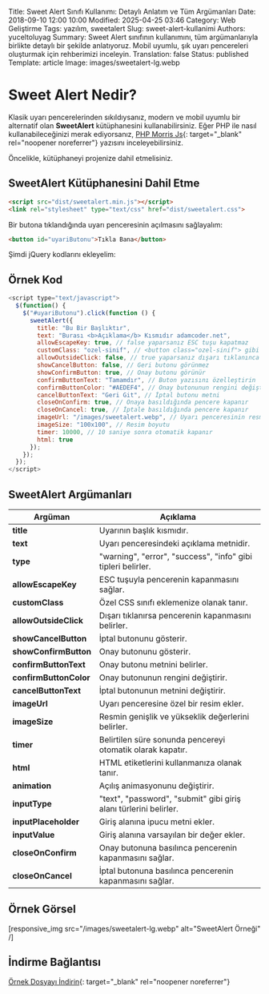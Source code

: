 Title: Sweet Alert Sınıfı Kullanımı: Detaylı Anlatım ve Tüm Argümanları
Date: 2018-09-10 12:00 10:00
Modified: 2025-04-25 03:46
Category: Web Geliştirme
Tags: yazılım, sweetalert
Slug: sweet-alert-kullanimi
Authors: yuceltoluyag
Summary: Sweet Alert sınıfının kullanımını, tüm argümanlarıyla birlikte detaylı bir şekilde anlatıyoruz. Mobil uyumlu, şık uyarı pencereleri oluşturmak için rehberimizi inceleyin.
Translation: false
Status: published
Template: article
Image: images/sweetalert-lg.webp

# Sweet Alert Nedir?

Klasik uyarı pencerelerinden sıkıldıysanız, modern ve mobil uyumlu bir alternatif olan **SweetAlert** kütüphanesini kullanabilirsiniz. Eğer PHP ile nasıl kullanabileceğinizi merak ediyorsanız, [PHP Morris Js](/pdo-sum-fonksiyonu-kullanimi-morris-js/){: target="_blank" rel="noopener noreferrer"} yazısını inceleyebilirsiniz.

Öncelikle, kütüphaneyi projenize dahil etmelisiniz.



## SweetAlert Kütüphanesini Dahil Etme

```html
<script src="dist/sweetalert.min.js"></script>
<link rel="stylesheet" type="text/css" href="dist/sweetalert.css">
```

Bir butona tıklandığında uyarı penceresinin açılmasını sağlayalım:

```html
<button id="uyariButonu">Tıkla Bana</button>
```

Şimdi jQuery kodlarını ekleyelim:

## Örnek Kod

```javascript
<script type="text/javascript">
  $(function() {
    $("#uyariButonu").click(function () {
      sweetAlert({
        title: "Bu Bir Başlıktır",
        text: "Burası <b>Açıklama</b> Kısmıdır adamcoder.net",
        allowEscapeKey: true, // false yaparsanız ESC tuşu kapatmaz
        customClass: "ozel-sinif", // <button class="ozel-sinif"> gibi
        allowOutsideClick: false, // true yaparsanız dışarı tıklanınca kapanır
        showCancelButton: false, // Geri butonu görünmez
        showConfirmButton: true, // Onay butonu görünür
        confirmButtonText: "Tamamdır", // Buton yazısını özelleştirin
        confirmButtonColor: "#AEDEF4", // Onay butonunun rengini değiştirin
        cancelButtonText: "Geri Git", // İptal butonu metni
        closeOnConfirm: true, // Onaya basıldığında pencere kapanır
        closeOnCancel: true, // İptale basıldığında pencere kapanır
        imageUrl: "/images/sweetalert.webp", // Uyarı penceresinin resmi
        imageSize: "100x100", // Resim boyutu
        timer: 10000, // 10 saniye sonra otomatik kapanır
        html: true
      });
    });
  });
</script>
```

## SweetAlert Argümanları

| Argüman | Açıklama |
|---------|---------|
| **title** | Uyarının başlık kısmıdır. |
| **text** | Uyarı penceresindeki açıklama metnidir. |
| **type** | "warning", "error", "success", "info" gibi tipleri belirler. |
| **allowEscapeKey** | ESC tuşuyla pencerenin kapanmasını sağlar. |
| **customClass** | Özel CSS sınıfı eklemenize olanak tanır. |
| **allowOutsideClick** | Dışarı tıklanırsa pencerenin kapanmasını belirler. |
| **showCancelButton** | İptal butonunu gösterir. |
| **showConfirmButton** | Onay butonunu gösterir. |
| **confirmButtonText** | Onay butonu metnini belirler. |
| **confirmButtonColor** | Onay butonunun rengini değiştirir. |
| **cancelButtonText** | İptal butonunun metnini değiştirir. |
| **imageUrl** | Uyarı penceresine özel bir resim ekler. |
| **imageSize** | Resmin genişlik ve yükseklik değerlerini belirler. |
| **timer** | Belirtilen süre sonunda pencereyi otomatik olarak kapatır. |
| **html** | HTML etiketlerini kullanmanıza olanak tanır. |
| **animation** | Açılış animasyonunu değiştirir. |
| **inputType** | "text", "password", "submit" gibi giriş alanı türlerini belirler. |
| **inputPlaceholder** | Giriş alanına ipucu metni ekler. |
| **inputValue** | Giriş alanına varsayılan bir değer ekler. |
| **closeOnConfirm** | Onay butonuna basılınca pencerenin kapanmasını sağlar. |
| **closeOnCancel** | İptal butonuna basılınca pencerenin kapanmasını sağlar. |

## Örnek Görsel


[responsive_img src="/images/sweetalert-lg.webp" alt="SweetAlert Örneği" /]

## İndirme Bağlantısı

[Örnek Dosyayı İndirin](http://www.mediafire.com/file/aelw1zkhwcv17b7/sweetalertadamcoder.zip){: target="_blank" rel="noopener noreferrer"}

